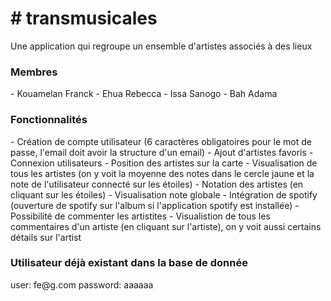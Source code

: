 <h1># transmusicales</h1>

Une application qui regroupe un ensemble d'artistes associés à des lieux

<h3>Membres</h3>
- Kouamelan Franck
- Ehua Rebecca
- Issa Sanogo
- Bah Adama

<h3>Fonctionnalités</h3>
- Création de compte utilisateur (6 caractères obligatoires pour le mot de passe, l'email doit avoir la structure d'un email)
- Ajout d'artistes favoris
- Connexion utilisateurs
- Position des artistes sur la carte
- Visualisation de tous les artistes (on y voit la moyenne des notes dans le cercle jaune et la note de l'utilisateur connecté sur les étoiles)
- Notation des artistes (en cliquant sur les étoiles)
- Visualisation note globale
- Intégration de spotify (ouverture de spotify sur l'album si l'application spotify est installée)
- Possibilité de commenter les artistites
- Visualistion de tous les commentaires d'un artiste (en cliquant sur l'artiste), on y voit aussi certains détails sur l'artist

<h3>Utilisateur déjà existant dans la base de donnée</h3>
user: fe@g.com
password: aaaaaa 
    